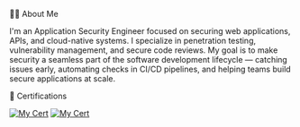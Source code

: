🧑‍💻 About Me

I'm an Application Security Engineer focused on securing web applications, APIs, and cloud-native systems. I specialize in penetration testing, vulnerability management, and secure code reviews.
My goal is to make security a seamless part of the software development lifecycle — catching issues early, automating checks in CI/CD pipelines, and helping teams build secure applications at scale.


 🏅 Certifications

[![My Cert](https://miro.medium.com/v2/resize:fit:640/format:webp/1*KXRcpcS4sGp4xvLjhByI7A.png)](https://certs.ine.com/c33029bc-a71f-4a9d-808d-20c13cd32538#acc.MG0eHtoq)
[![My Cert](https://miro.medium.com/v2/resize:fit:640/format:webp/1*KXRcpcS4sGp4xvLjhByI7A.png)](https://certs.ine.com/1dc0aa27-2b00-4376-91a3-b2dd323533f3#acc.rDuM1ZKl)
